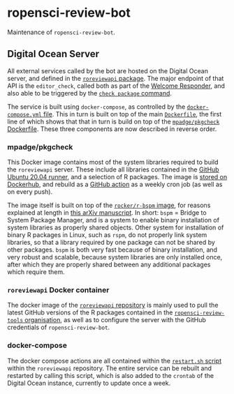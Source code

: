 
# ropensci-review-bot

Maintenance of `ropensci-review-bot`.

## Digital Ocean Server

All external services called by the bot are hosted on the Digital Ocean server,
and defined in the [`roreviewapi`
package](https://github.com/ropensci-review-tools/roreviewapi). The major
endpoint of that API is the `editor_check`, called both as part of the [Welcome
Responder](https://github.com/ropensci-org/buffy/blob/82dd29bae4aeaa6bf5ca77b27be82cacd3a1ba04/config/settings-production.yml#L18-L32),
and also able to be triggered by the [`check package`
command](https://github.com/ropensci-org/buffy/blob/82dd29bae4aeaa6bf5ca77b27be82cacd3a1ba04/config/settings-production.yml#L92-L106).

The service is built using `docker-compose`, as controlled by the
[`docker-compose.yml`
file](https://github.com/ropensci-review-tools/roreviewapi/blob/main/docker-compose.yml).
This in turn is built on top of the main
[`Dockerfile`](https://github.com/ropensci-review-tools/roreviewapi/blob/main/Dockerfile),
the first line of which shows that that in turn is build on top of the
[`mpadge/pkgcheck`
Dockerfile](https://github.com/ropensci-review-tools/pkgcheck/blob/main/Dockerfile).
These three components are now described in reverse order.

### mpadge/pkgcheck

This Docker image contains most of the system libraries required to build the
`roreviewapi` server. These include all libraries contained in the [GitHub
Ubuntu 20.04
runner](https://github.com/actions/virtual-environments/blob/main/images/linux/Ubuntu2004-README.md), 
and a selection of R packages. The image is [stored on
Dockerhub](https://hub.docker.com/repository/docker/mpadge/pkgcheck), and
rebuild as a [GitHub
action](https://github.com/ropensci-review-tools/pkgcheck/blob/main/.github/workflows/docker.yaml)
as a weekly cron job (as well as on every push).

The image itself is built on top of the [`rocker/r-bspm`
image](https://github.com/rocker-org/bspm), for reasons explained at length in
[this arXiv manuscript](https://arxiv.org/abs/2103.08069). In short: `bspm` =
Bridge to System Package Manager, and is a system to enable binary installation
of system libraries as properly shared objects. Other system for installation
of binary R packages in Linux, such as `rspm`, do not properly link system
libraries, so that a library required by one package can not be shared by other
packages. `bspm` is both very fast because of binary installation, and very
robust and scalable, because system libraries are only installed once, after
which they are properly shared between any additional packages which require
them.

### `roreviewapi` Docker container

The docker image of the [`roreviewapi`
repository](https://github.com/ropensci-review-tools/roreviewapi/blob/main/Dockerfile)
is mainly used to pull the latest GitHub versions of the R packages contained
in the [`ropensci-review-tools`
organisation](https://github.com/ropensci-review-tools), as well as to
configure the server with the GitHub credentials of `ropensci-review-bot`.

### docker-compose

The docker compose actions are all contained within the [`restart.sh`
script](https://github.com/ropensci-review-tools/roreviewapi/blob/main/restart.sh)
within the `roreviewapi` repository. The entire service can be rebuilt and
restarted by calling this script, which is also added to the `crontab` of the
Digital Ocean instance, currently to update once a week.

